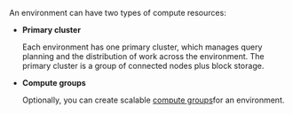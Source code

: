 An environment can have two types of compute resources:

-   **Primary cluster**

    Each environment has one primary cluster, which manages query planning and the distribution of work across the environment. The primary cluster is a group of connected nodes plus block storage.


-   **Compute groups**

    Optionally, you can create scalable [compute groups](mqu1640280532737.md)for an environment.


